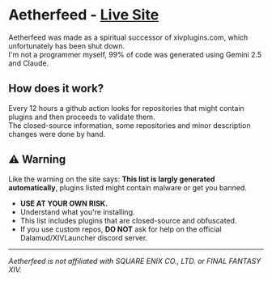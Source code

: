 # Aetherfeed - [Live Site](https://beslightly.github.io/aetherfeed/)

Aetherfeed was made as a spiritual successor of xivplugins.com, which unfortunately has been shut down. </br>
I'm not a programmer myself, 99% of code was generated using Gemini 2.5 and Claude.


## How does it work?

Every 12 hours a github action looks for repositories that might contain plugins and then proceeds to validate them. </br>
The closed-source information, some repositories and minor description changes were done by hand.


## ⚠️ Warning

Like the warning on the site says: **This list is largly generated automatically**, plugins listed might contain malware or get you banned. </br>
*   **USE AT YOUR OWN RISK.**
*   Understand what you're installing.
*   This list includes plugins that are closed-source and obfuscated. 
*   If you use custom repos, **DO NOT** ask for help on the official Dalamud/XIVLauncher discord server.

---

*Aetherfeed is not affiliated with SQUARE ENIX CO., LTD. or FINAL FANTASY XIV.*